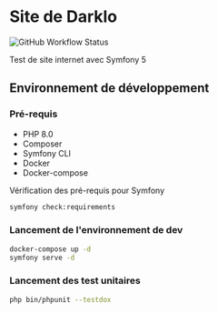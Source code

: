 # Site de Darklo
  ![GitHub Workflow Status](https://img.shields.io/github/workflow/status/loic943/Darklo_Site/PHP%20CodeSniffer%20Validations?label=PHP%20Validations&style=plastic)

Test de site internet avec Symfony 5

## Environnement de développement

### Pré-requis

* PHP 8.0
* Composer
* Symfony CLI
* Docker
* Docker-compose

Vérification des pré-requis pour Symfony

```bash
symfony check:requirements
```

### Lancement de l'environnement de dev

```bash
docker-compose up -d
symfony serve -d
```

### Lancement des test unitaires

```bash
php bin/phpunit --testdox
```